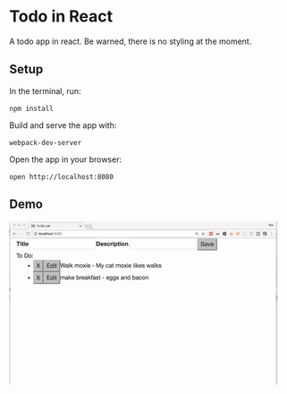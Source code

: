 # Todo in React

A todo app in react.  Be warned, there is no styling at the moment.

## Setup

In the terminal, run:

```
npm install
```

Build and serve the app with:

```
webpack-dev-server
```

Open the app in your browser:

```
open http://localhost:8080
```

## Demo

![todo app example](./todo-app-react.gif)